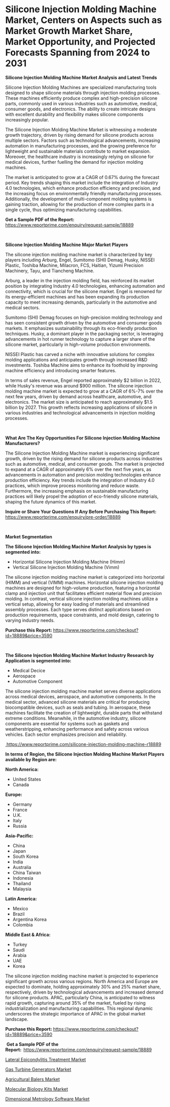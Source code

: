 <p><h1>Silicone Injection Molding Machine Market, Centers on Aspects such as Market Growth Market Share, Market Opportunity, and Projected Forecasts Spanning from 2024 to 2031</h1></p><p><strong>Silicone Injection Molding Machine Market Analysis and Latest Trends</strong></p>
<p><p>Silicone Injection Molding Machines are specialized manufacturing tools designed to shape silicone materials through injection molding processes. These machines efficiently produce complex and high-precision silicone parts, commonly used in various industries such as automotive, medical, consumer goods, and electronics. The ability to create intricate designs with excellent durability and flexibility makes silicone components increasingly popular.</p><p>The Silicone Injection Molding Machine Market is witnessing a moderate growth trajectory, driven by rising demand for silicone products across multiple sectors. Factors such as technological advancements, increasing automation in manufacturing processes, and the growing preference for lightweight and sustainable materials contribute to market expansion. Moreover, the healthcare industry is increasingly relying on silicone for medical devices, further fuelling the demand for injection molding machines.</p><p>The market is anticipated to grow at a CAGR of 0.67% during the forecast period. Key trends shaping this market include the integration of Industry 4.0 technologies, which enhance production efficiency and precision, and the increasing focus on environmentally friendly manufacturing processes. Additionally, the development of multi-component molding systems is gaining traction, allowing for the production of more complex parts in a single cycle, thus optimizing manufacturing capabilities.</p></p>
<p><strong>Get a Sample PDF of the Report:&nbsp;</strong> <a href="https://www.reportprime.com/enquiry/request-sample/18889?utm_campaign=57&utm_medium=2&utm_source=Github&utm_content=ia&utm_term=22112024&utm_id=silicone-injection-molding-machine">https://www.reportprime.com/enquiry/request-sample/18889</a></p>
<p>&nbsp;</p>
<p><strong>Silicone Injection Molding Machine Major Market Players</strong></p>
<p><p>The silicone injection molding machine market is characterized by key players including Arburg, Engel, Sumitomo (SHI) Demag, Husky, NISSEI Plastic, Toshiba Machine, Milacron, FCS, Haitian, Yizumi Precision Machinery, Tayu, and Tiancheng Machine. </p><p>Arburg, a leader in the injection molding field, has reinforced its market position by integrating Industry 4.0 technologies, enhancing automation and connectivity, which is crucial for the silicone market. Engel is renowned for its energy-efficient machines and has been expanding its production capacity to meet increasing demands, particularly in the automotive and medical sectors.</p><p>Sumitomo (SHI) Demag focuses on high-precision molding technology and has seen consistent growth driven by the automotive and consumer goods markets. It emphasizes sustainability through its eco-friendly production techniques. Husky, a dominant player in the packaging sector, is leveraging advancements in hot runner technology to capture a larger share of the silicone market, particularly in high-volume production environments.</p><p>NISSEI Plastic has carved a niche with innovative solutions for complex molding applications and anticipates growth through increased R&D investments. Toshiba Machine aims to enhance its foothold by improving machine efficiency and introducing smarter features. </p><p>In terms of sales revenue, Engel reported approximately $2 billion in 2022, while Husky's revenue was around $900 million. The silicone injection molding machine market is expected to grow at a CAGR of 6%-7% over the next few years, driven by demand across healthcare, automotive, and electronics. The market size is anticipated to reach approximately $1.5 billion by 2027. This growth reflects increasing applications of silicone in various industries and technological advancements in injection molding processes.</p></p>
<p>&nbsp;</p>
<p><strong>What Are The Key Opportunities For Silicone Injection Molding Machine Manufacturers?</strong></p>
<p><p>The Silicone Injection Molding Machine market is experiencing significant growth, driven by the rising demand for silicone products across industries such as automotive, medical, and consumer goods. The market is projected to expand at a CAGR of approximately 6% over the next five years, as advancements in automation and precision molding technologies enhance production efficiency. Key trends include the integration of Industry 4.0 practices, which improve process monitoring and reduce waste. Furthermore, the increasing emphasis on sustainable manufacturing practices will likely propel the adoption of eco-friendly silicone materials, shaping the future dynamics of this market.</p></p>
<p><strong>Inquire or Share Your Questions If Any Before Purchasing This Report:</strong> <a href="https://www.reportprime.com/enquiry/pre-order/18889?utm_campaign=57&utm_medium=2&utm_source=Github&utm_content=ia&utm_term=22112024&utm_id=silicone-injection-molding-machine">https://www.reportprime.com/enquiry/pre-order/18889</a></p>
<p>&nbsp;</p>
<p><strong>Market Segmentation</strong></p>
<p><strong>The Silicone Injection Molding Machine Market Analysis by types is segmented into:</strong></p>
<p><ul><li>Horizontal Silicone Injection Molding Machine (Himm)</li><li>Vertical Silicone Injection Molding Machine (Vimm)</li></ul></p>
<p><p>The silicone injection molding machine market is categorized into horizontal (HIMM) and vertical (VIMM) machines. Horizontal silicone injection molding machines are designed for high-volume production, featuring a horizontal clamp and injection unit that facilitates efficient material flow and precision molding. In contrast, vertical silicone injection molding machines utilize a vertical setup, allowing for easy loading of materials and streamlined assembly processes. Each type serves distinct applications based on production requirements, space constraints, and mold design, catering to varying industry needs.</p></p>
<p><strong>Purchase this Report:&nbsp;</strong><a href="https://www.reportprime.com/checkout?id=18889&price=3590&utm_campaign=57&utm_medium=2&utm_source=Github&utm_content=ia&utm_term=22112024&utm_id=silicone-injection-molding-machine">https://www.reportprime.com/checkout?id=18889&price=3590</a></p>
<p>&nbsp;</p>
<p><strong>The Silicone Injection Molding Machine Market Industry Research by Application is segmented into:</strong></p>
<p><ul><li>Medical Decice</li><li>Aerospace</li><li>Automotive Component</li></ul></p>
<p><p>The silicone injection molding machine market serves diverse applications across medical devices, aerospace, and automotive components. In the medical sector, advanced silicone materials are critical for producing biocompatible devices, such as seals and tubing. In aerospace, these machines facilitate the creation of lightweight, durable parts that withstand extreme conditions. Meanwhile, in the automotive industry, silicone components are essential for systems such as gaskets and weatherstripping, enhancing performance and safety across various vehicles. Each sector emphasizes precision and reliability.</p></p>
<p><a href="https://www.reportprime.com/silicone-injection-molding-machine-r18889?utm_campaign=57&utm_medium=2&utm_source=Github&utm_content=ia&utm_term=22112024&utm_id=silicone-injection-molding-machine">&nbsp;https://www.reportprime.com/silicone-injection-molding-machine-r18889</a></p>
<p><strong>In terms of Region, the Silicone Injection Molding Machine Market Players available by Region are:</strong></p>
<p>
    <p> <strong> North America: </strong>
        <ul>
            <li>United States</li>
            <li>Canada</li>
        </ul>
        </p> 
    <p> <strong> Europe: </strong>
        <ul>
            <li>Germany</li>
            <li>France</li>
            <li>U.K.</li>
            <li>Italy</li>
            <li>Russia</li>
        </ul>
        </p> 
    <p> <strong> Asia-Pacific: </strong>
        <ul>
            <li>China</li>
            <li>Japan</li>
            <li>South Korea</li>
            <li>India</li>
            <li>Australia</li>
            <li>China Taiwan</li>
            <li>Indonesia</li>
            <li>Thailand</li>
            <li>Malaysia</li>
        </ul>
        </p> 
    <p> <strong> Latin America: </strong>
        <ul>
            <li>Mexico</li>
            <li>Brazil</li>
            <li>Argentina Korea</li>
            <li>Colombia</li>
        </ul>
        </p> 
    <p> <strong> Middle East & Africa: </strong>
        <ul>
            <li>Turkey</li>
            <li>Saudi</li>
            <li>Arabia</li>
            <li>UAE</li>
            <li>Korea</li>
        </ul>
    </p>
    </p>
<p><p>The silicone injection molding machine market is projected to experience significant growth across various regions. North America and Europe are expected to dominate, holding approximately 30% and 25% market share, respectively, driven by technological advancements and increased demand for silicone products. APAC, particularly China, is anticipated to witness rapid growth, capturing around 35% of the market, fueled by rising industrialization and manufacturing capabilities. This regional dynamic underscores the strategic importance of APAC in the global market landscape.</p></p>
<p><strong>Purchase this Report: </strong><a href="https://www.reportprime.com/checkout?id=18889&price=3590&utm_campaign=57&utm_medium=2&utm_source=Github&utm_content=ia&utm_term=22112024&utm_id=silicone-injection-molding-machine">https://www.reportprime.com/checkout?id=18889&price=3590</a></p>
<p>&nbsp;<strong>Get a Sample PDF of the Report:&nbsp;&nbsp;</strong><a href="https://www.reportprime.com/enquiry/request-sample/18889?utm_campaign=57&utm_medium=2&utm_source=Github&utm_content=ia&utm_term=22112024&utm_id=silicone-injection-molding-machine">https://www.reportprime.com/enquiry/request-sample/18889</a></p>
<p><strong></strong></p>
<p><p><a href="https://www.linkedin.com/pulse/lateral-epicondylitis-treatment-market-analysis-sizetrends-hdioe?utm_campaign=57&utm_medium=2&utm_source=Github&utm_content=ia&utm_term=22112024&utm_id=silicone-injection-molding-machine">Lateral Epicondylitis Treatment Market</a></p><p><a href="https://github.com/AshrafKhan865/Market-Research-Report-List-1/blob/main/gas-turbine-generators-market.md?utm_campaign=57&utm_medium=2&utm_source=Github&utm_content=ia&utm_term=22112024&utm_id=silicone-injection-molding-machine">Gas Turbine Generators Market</a></p><p><a href="https://github.com/gullattedenna/Market-Research-Report-List-1/blob/main/agricultural-balers-market.md?utm_campaign=57&utm_medium=2&utm_source=Github&utm_content=ia&utm_term=22112024&utm_id=silicone-injection-molding-machine">Agricultural Balers Market</a></p><p><a href="https://issuu.com/reportprime-2/docs/molecular-biology-kits-market-size-_547fcd8929c5c4?utm_campaign=57&utm_medium=2&utm_source=Github&utm_content=ia&utm_term=22112024&utm_id=silicone-injection-molding-machine">Molecular Biology Kits Market</a></p><p><a href="https://www.linkedin.com/pulse/global-dimensional-metrology-software-market-insights-growth-nro3e?utm_campaign=57&utm_medium=2&utm_source=Github&utm_content=ia&utm_term=22112024&utm_id=silicone-injection-molding-machine">Dimensional Metrology Software Market</a></p></p>